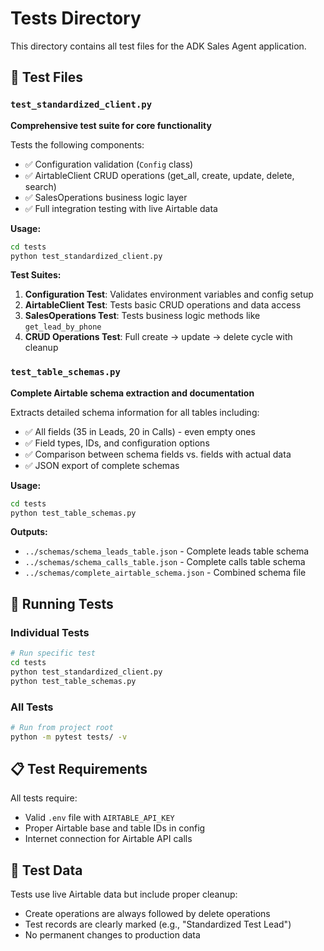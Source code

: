 # Tests Directory

This directory contains all test files for the ADK Sales Agent application.

## 🧪 Test Files

### `test_standardized_client.py`
**Comprehensive test suite for core functionality**

Tests the following components:
- ✅ Configuration validation (`Config` class)
- ✅ AirtableClient CRUD operations (get_all, create, update, delete, search)
- ✅ SalesOperations business logic layer
- ✅ Full integration testing with live Airtable data

**Usage:**
```bash
cd tests
python test_standardized_client.py
```

**Test Suites:**
1. **Configuration Test**: Validates environment variables and config setup
2. **AirtableClient Test**: Tests basic CRUD operations and data access
3. **SalesOperations Test**: Tests business logic methods like `get_lead_by_phone` 
4. **CRUD Operations Test**: Full create → update → delete cycle with cleanup

### `test_table_schemas.py`
**Complete Airtable schema extraction and documentation**

Extracts detailed schema information for all tables including:
- ✅ All fields (35 in Leads, 20 in Calls) - even empty ones
- ✅ Field types, IDs, and configuration options
- ✅ Comparison between schema fields vs. fields with actual data
- ✅ JSON export of complete schemas

**Usage:**
```bash
cd tests  
python test_table_schemas.py
```

**Outputs:**
- `../schemas/schema_leads_table.json` - Complete leads table schema
- `../schemas/schema_calls_table.json` - Complete calls table schema  
- `../schemas/complete_airtable_schema.json` - Combined schema file

## 🚀 Running Tests

### Individual Tests
```bash
# Run specific test
cd tests
python test_standardized_client.py
python test_table_schemas.py
```

### All Tests
```bash
# Run from project root
python -m pytest tests/ -v
```

## 📋 Test Requirements

All tests require:
- Valid `.env` file with `AIRTABLE_API_KEY`
- Proper Airtable base and table IDs in config
- Internet connection for Airtable API calls

## 🔧 Test Data

Tests use live Airtable data but include proper cleanup:
- Create operations are always followed by delete operations
- Test records are clearly marked (e.g., "Standardized Test Lead")
- No permanent changes to production data 